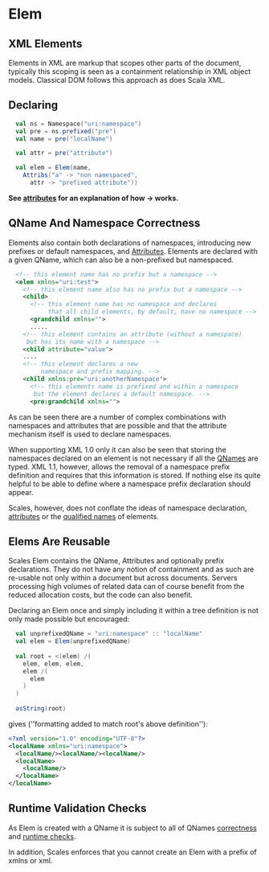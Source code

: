 # Elem

## XML Elements

Elements in XML are markup that scopes other parts of the document, typically this scoping is seen as a containment relationship in XML object models.  Classical DOM follows this approach as does Scala XML.

## Declaring

```scala
  val ns = Namespace("uri:namespace")
  val pre = ns.prefixed("pre")
  val name = pre("localName")

  val attr = pre("attribute")

  val elem = Elem(name, 
    Attribs("a" -> "non namespaced", 
      attr -> "prefixed attribute"))
```

__See [attributes](Attributes.md#implicitly) for an explanation of how -> works.__

## QName And Namespace Correctness

Elements also contain both declarations of namespaces, introducing new prefixes or default namespaces, and [Attributes](Attributes.md). Elements are declared with a given QName, which can also be a non-prefixed but namespaced.

```xml
  <!-- this element name has no prefix but a namespace -->
  <elem xmlns="uri:test"> 
    <!-- this element name also has no prefix but a namespace -->
    <child>
      <!-- this element name has no namespace and declares 
           that all child elements, by default, have no namespace -->
      <grandchild xmlns=""> 
      .....
    <!-- this element contains an attribute (without a namespace) 
	 but has its name with a namespace -->
    <child attribute="value">
    ....
    <!-- this element declares a new 
    	 namespace and prefix mapping. -->
    <child xmlns:pre="uri:anotherNamespace">
      <!-- this elements name is prefixed and within a namespace 
	   but the element declares a default namespace. -->
      <pre:grandchild xmlns="">
```

As can be seen there are a number of complex combinations with namespaces and attributes that are possible and that the attribute mechanism itself is used to declare namespaces.

When supporting XML 1.0 only it can also be seen that storing the namespaces declared on an element is not necessary if all the [QNames](QNames.md) are typed.  XML 1.1, however, allows the removal of a namespace prefix definition and requires that this information is stored.  If nothing else its quite helpful to be able to define where a namespace prefix declaration should appear.

Scales, however, does not conflate the ideas of namespace declaration, [attributes](Attributes.md) or the [qualified names](QNames.md) of elements.

## Elems Are Reusable

Scales Elem contains the QName, Attributes and optionally prefix declarations.  They do not have any notion of containment and as such are re-usable not only within a document but across documents.  Servers processing high volumes of related data can of course benefit from the reduced allocation costs, but the code can also benefit.

Declaring an Elem once and simply including it within a tree definition is not only made possible but encouraged:

```scala
  val unprefixedQName = "uri:namespace" :: "localName"
  val elem = Elem(unprefixedQName)
    
  val root = <(elem) /( 
    elem, elem, elem, 
    elem /( 
      elem 
    )
  )
  
  asString(root)
```

gives (''formatting added to match root's above definition''):

```xml
<?xml version="1.0" encoding="UTF-8"?>
<localName xmlns="uri:namespace">
  <localName/><localName/><localName/>
  <localName>
    <localName/>
  </localName>
</localName>
```

## Runtime Validation Checks

As Elem is created with a QName it is subject to all of QNames [correctness](QNames.md#qnames-in-scales---let-the-compiler-help-us) and [runtime checks](QNames.md#runtime-validation).

In addition, Scales enforces that you cannot create an Elem with a prefix of xmlns or xml.
